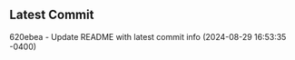 
## Latest Commit
620ebea - Update README with latest commit info (2024-08-29 16:53:35 -0400) <Yunxi-Zhou>
